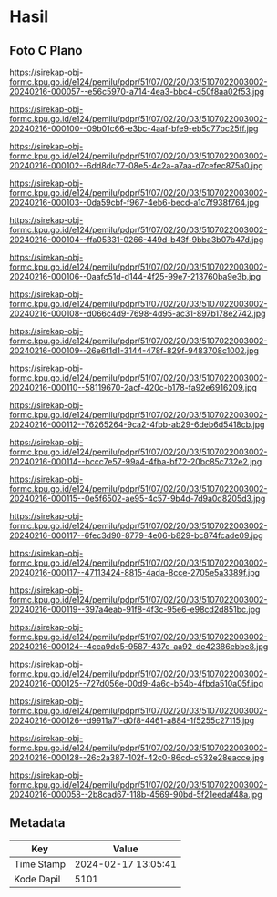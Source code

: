 # Hasil

## Foto C Plano

https://sirekap-obj-formc.kpu.go.id/e124/pemilu/pdpr/51/07/02/20/03/5107022003002-20240216-000057--e56c5970-a714-4ea3-bbc4-d50f8aa02f53.jpg

https://sirekap-obj-formc.kpu.go.id/e124/pemilu/pdpr/51/07/02/20/03/5107022003002-20240216-000100--09b01c66-e3bc-4aaf-bfe9-eb5c77bc25ff.jpg

https://sirekap-obj-formc.kpu.go.id/e124/pemilu/pdpr/51/07/02/20/03/5107022003002-20240216-000102--6dd8dc77-08e5-4c2a-a7aa-d7cefec875a0.jpg

https://sirekap-obj-formc.kpu.go.id/e124/pemilu/pdpr/51/07/02/20/03/5107022003002-20240216-000103--0da59cbf-f967-4eb6-becd-a1c7f938f764.jpg

https://sirekap-obj-formc.kpu.go.id/e124/pemilu/pdpr/51/07/02/20/03/5107022003002-20240216-000104--ffa05331-0266-449d-b43f-9bba3b07b47d.jpg

https://sirekap-obj-formc.kpu.go.id/e124/pemilu/pdpr/51/07/02/20/03/5107022003002-20240216-000106--0aafc51d-d144-4f25-99e7-213760ba9e3b.jpg

https://sirekap-obj-formc.kpu.go.id/e124/pemilu/pdpr/51/07/02/20/03/5107022003002-20240216-000108--d066c4d9-7698-4d95-ac31-897b178e2742.jpg

https://sirekap-obj-formc.kpu.go.id/e124/pemilu/pdpr/51/07/02/20/03/5107022003002-20240216-000109--26e6f1d1-3144-478f-829f-9483708c1002.jpg

https://sirekap-obj-formc.kpu.go.id/e124/pemilu/pdpr/51/07/02/20/03/5107022003002-20240216-000110--58119670-2acf-420c-b178-fa92e6916209.jpg

https://sirekap-obj-formc.kpu.go.id/e124/pemilu/pdpr/51/07/02/20/03/5107022003002-20240216-000112--76265264-9ca2-4fbb-ab29-6deb6d5418cb.jpg

https://sirekap-obj-formc.kpu.go.id/e124/pemilu/pdpr/51/07/02/20/03/5107022003002-20240216-000114--bccc7e57-99a4-4fba-bf72-20bc85c732e2.jpg

https://sirekap-obj-formc.kpu.go.id/e124/pemilu/pdpr/51/07/02/20/03/5107022003002-20240216-000115--0e5f6502-ae95-4c57-9b4d-7d9a0d8205d3.jpg

https://sirekap-obj-formc.kpu.go.id/e124/pemilu/pdpr/51/07/02/20/03/5107022003002-20240216-000117--6fec3d90-8779-4e06-b829-bc874fcade09.jpg

https://sirekap-obj-formc.kpu.go.id/e124/pemilu/pdpr/51/07/02/20/03/5107022003002-20240216-000117--47113424-8815-4ada-8cce-2705e5a3389f.jpg

https://sirekap-obj-formc.kpu.go.id/e124/pemilu/pdpr/51/07/02/20/03/5107022003002-20240216-000119--397a4eab-91f8-4f3c-95e6-e98cd2d851bc.jpg

https://sirekap-obj-formc.kpu.go.id/e124/pemilu/pdpr/51/07/02/20/03/5107022003002-20240216-000124--4cca9dc5-9587-437c-aa92-de42386ebbe8.jpg

https://sirekap-obj-formc.kpu.go.id/e124/pemilu/pdpr/51/07/02/20/03/5107022003002-20240216-000125--727d056e-00d9-4a6c-b54b-4fbda510a05f.jpg

https://sirekap-obj-formc.kpu.go.id/e124/pemilu/pdpr/51/07/02/20/03/5107022003002-20240216-000126--d9911a7f-d0f8-4461-a884-1f5255c27115.jpg

https://sirekap-obj-formc.kpu.go.id/e124/pemilu/pdpr/51/07/02/20/03/5107022003002-20240216-000128--26c2a387-102f-42c0-86cd-c532e28eacce.jpg

https://sirekap-obj-formc.kpu.go.id/e124/pemilu/pdpr/51/07/02/20/03/5107022003002-20240216-000058--2b8cad67-118b-4569-90bd-5f21eedaf48a.jpg


## Metadata

| Key        | Value               |
| ---------- | ------------------- |
| Time Stamp | 2024-02-17 13:05:41 |
| Kode Dapil | 5101                |



